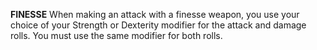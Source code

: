 __**FINESSE**__
When making an attack with a finesse weapon, you use your choice of your Strength or Dexterity modifier for the attack and damage rolls. You must use the same modifier for both rolls.